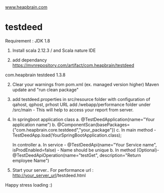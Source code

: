 www.heapbrain.com
# testdeed

Requirement : JDK 1.8

1. Install scala 2.12.3 / and Scala nature IDE 

1. add dependancy
https://mvnrepository.com/artifact/com.heapbrain/testdeed
<!-- https://mvnrepository.com/artifact/com.heapbrain/testdeed -->
<dependency>
    <groupId>com.heapbrain</groupId>
    <artifactId>testdeed</artifactId>
    <version>1.3.8</version>
</dependency>

2. Clear your warnings from pom.xml (ex. managed version higher)
   Maven update and "run clean package"

4. add testdeed.properties in src/resource folder with configuration of qahost, qphost, prhost URL
   add /webapp/performance folder under /src/main - This will help to access your report from server.

5. In springboot application class
	a. @TestDeedApplication(name="Your application name")
	b. @ComponentScan(basePackages= {"com.heapbrain.core.testdeed","your_package"})
	c. In main method - TestDeedApp.load(YourSpringBootApplication.class);
  
   In controller
	a. In service - @TestDeedApi(name="Your Service name", isProdEnabled=false) - Name should be unique
	b. In method (Optional)- @TestDeedApiOperation(name="testGet", description="Return employee Name")

6. Start your server..
For performance url : <http://your_server_url>/testdeed.html

Happy stress loading :)